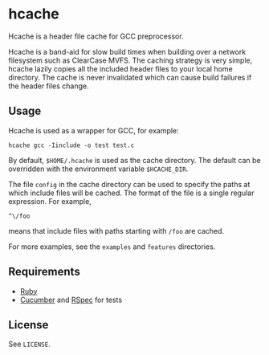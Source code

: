 hcache
======

Hcache is a header file cache for GCC preprocessor.

Hcache is a band-aid for slow build times when building over a network
filesystem such as ClearCase MVFS. The caching strategy is very simple,
hcache lazily copies all the included header files to your local home
directory. The cache is never invalidated which can cause build failures
if the header files change.


Usage
-----

Hcache is used as a wrapper for GCC, for example:

    hcache gcc -Iinclude -o test test.c

By default, `$HOME/.hcache` is used as the cache directory. The default
can be overridden with the environment variable `$HCACHE_DIR`.

The file `config` in the cache directory can be used to specify the paths
at which include files will be cached. The format of the file is a single
regular expression. For example, 

    ^\/foo

means that include files with paths starting with `/foo` are cached.

For more examples, see the `examples` and `features` directories.


Requirements
------------

-  [Ruby](http://www.ruby-lang.org/)
-  [Cucumber](http://cukes.info/) and [RSpec](http://rspec.info/) for tests


License
-------

See `LICENSE`.

